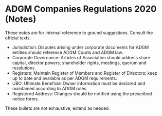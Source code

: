 # ADGM Companies Regulations 2020 (Notes)

These notes are for internal reference to ground suggestions. Consult the official texts.

- Jurisdiction: Disputes arising under corporate documents for ADGM entities should reference ADGM Courts and ADGM law.
- Corporate Governance: Articles of Association should address share capital, director powers, shareholder rights, meetings, quorum and resolutions.
- Registers: Maintain Register of Members and Register of Directors; keep up to date and available as per ADGM requirements.
- UBO: Ultimate Beneficial Owner information must be declared and maintained according to ADGM rules.
- Registered Address: Changes should be notified using the prescribed notice forms.

These bullets are not exhaustive; extend as needed.
